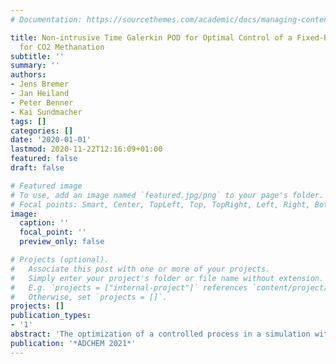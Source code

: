 ```yaml
---
# Documentation: https://sourcethemes.com/academic/docs/managing-content/

title: Non-intrusive Time Galerkin POD for Optimal Control of a Fixed-Bed Reactor
  for CO2 Methanation
subtitle: ''
summary: ''
authors:
- Jens Bremer
- Jan Heiland
- Peter Benner
- Kai Sundmacher
tags: []
categories: []
date: '2020-01-01'
lastmod: 2020-11-22T12:16:09+01:00
featured: false
draft: false

# Featured image
# To use, add an image named `featured.jpg/png` to your page's folder.
# Focal points: Smart, Center, TopLeft, Top, TopRight, Left, Right, BottomLeft, Bottom, BottomRight.
image:
  caption: ''
  focal_point: ''
  preview_only: false

# Projects (optional).
#   Associate this post with one or more of your projects.
#   Simply enter your project's folder or file name without extension.
#   E.g. `projects = ["internal-project"]` references `content/project/deep-learning/index.md`.
#   Otherwise, set `projects = []`.
projects: []
publication_types:
- '1'
abstract: 'The optimization of a controlled process in a simulation without access to the model itself is a common scenario and very relevant to many chemical engineering applications. A general approach is to apply a black-box optimization algorithm to a parameterized control scheme. The success then depends on the quality of the parametrization that should be low-dimensional though rich enough to express the salient features. This work proposes using solution snapshots to extract dominant modes of the temporal dynamics of a process and use them for low-dimensional parametrizations of control functions. We provide theoretical reasoning and illustrate the performance for the optimal control of a methanation reactor.'
publication: '*ADCHEM 2021*'
---
```



